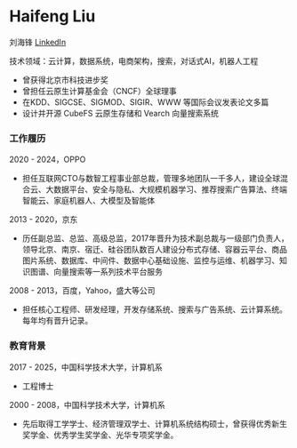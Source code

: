 # Haifeng Liu

刘海锋 [LinkedIn](https://www.linkedin.com/in/haifeng-liu)

技术领域：云计算，数据系统，电商架构，搜索，对话式AI，机器人工程
* 曾获得北京市科技进步奖
* 曾担任云原生计算基金会（CNCF）全球理事
* 在KDD、SIGCSE、SIGMOD、SIGIR、WWW 等国际会议发表论文多篇
* 设计并开源 CubeFS 云原生存储和 Vearch 向量搜索系统

### 工作履历

2020 - 2024，OPPO
* 担任互联网CTO与数智工程事业部总裁，管理多地团队一千多人，建设全球混合云、大数据平台、安全与隐私、大规模机器学习、推荐搜索广告算法、终端智能云、家庭机器人、大模型及智能体

2013 - 2020，京东
* 历任副总监、总监、高级总监，2017年晋升为技术副总裁与一级部门负责人，领导北京、南京、宿迁、硅谷团队数百人建设分布式存储、容器云平台、商品图片系统、数据库、中间件、数据中心基础设施、监控与运维、机器学习、知识图谱、向量搜索等一系列技术平台服务

2008 - 2013，百度，Yahoo，盛大等公司
* 担任核心工程师、研发经理，开发存储系统、搜索与广告系统、云计算系统。每年均有晋升记录。

### 教育背景

2017 - 2025，中国科学技术大学，计算机系
* 工程博士

2000 - 2008，中国科学技术大学，计算机系
* 先后取得工学学士、经济管理双学士、计算机系统结构硕士，曾获得优秀新生奖学金、优秀学生奖学金、光华专项奖学金。
